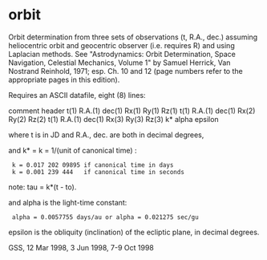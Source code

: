 # orbit
Orbit determination from  three  sets of observations (t, R.A., dec.)
assuming heliocentric orbit and geocentric observer (i.e. requires R)
and using Laplacian methods. See "Astrodynamics: Orbit Determination,
Space Navigation,  Celestial Mechanics,  Volume 1" by Samuel Herrick,
Van Nostrand Reinhold, 1971;  esp.  Ch. 10 and 12 (page numbers refer
to the appropriate pages in this edition).

Requires an ASCII datafile, eight (8) lines:

   comment
   header
   t(1)    R.A.(1)   dec(1)  Rx(1)   Ry(1)   Rz(1)
   t(1)    R.A.(1)   dec(1)  Rx(2)   Ry(2)   Rz(2)
   t(1)    R.A.(1)   dec(1)  Rx(3)   Ry(3)   Rz(3)
   k*
   alpha
   epsilon

where t is in JD and R.A., dec. are both in decimal degrees,

and k* = k = 1/(unit of canonical time) :

     k = 0.017 202 09895 if canonical time in days
     k = 0.001 239 444   if canonical time in seconds

note: tau = k*(t - to).

and alpha is the light-time constant:

     alpha = 0.0057755 days/au or alpha = 0.021275 sec/gu

epsilon is the obliquity (inclination) of the ecliptic plane,
in decimal degrees.

GSS, 12 Mar 1998, 3 Jun 1998, 7-9 Oct 1998 

